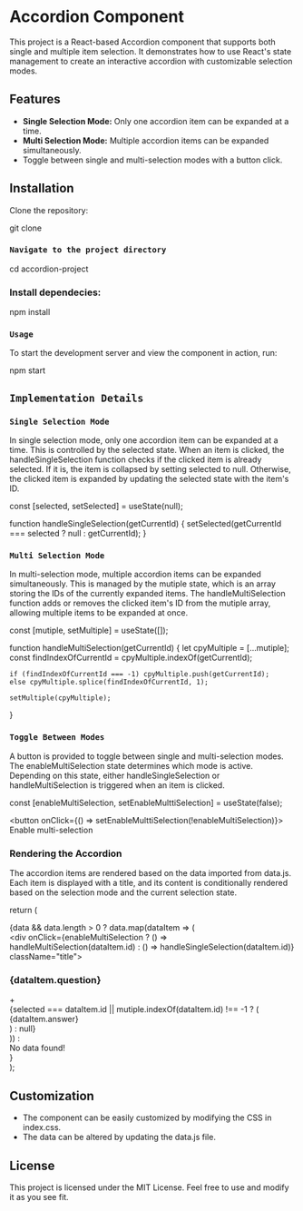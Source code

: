 
# Accordion Component

This project is a React-based Accordion component that supports both single and multiple item selection. It demonstrates how to use React's state management to create an interactive accordion with customizable selection modes.

## Features

- **Single Selection Mode:** Only one accordion item can be expanded at a time.
- **Multi Selection Mode:** Multiple accordion items can be expanded simultaneously.
- Toggle between single and multi-selection modes with a button click.

## Installation

Clone the repository:

git clone <repository-url>

### `Navigate to the project directory`

cd accordion-project

### Install dependecies:

npm install

### `Usage`

To start the development server and view the component in action, run:

npm start

## `Implementation Details`

### `Single Selection Mode`
In single selection mode, only one accordion item can be expanded at a time. This is controlled by the selected state. When an item is clicked, the handleSingleSelection function checks if the clicked item is already selected. If it is, the item is collapsed by setting selected to null. Otherwise, the clicked item is expanded by updating the selected state with the item's ID.

const [selected, setSelected] = useState(null);

function handleSingleSelection(getCurrentId) {
    setSelected(getCurrentId === selected ? null : getCurrentId);
}

### `Multi Selection Mode`
In multi-selection mode, multiple accordion items can be expanded simultaneously. This is managed by the mutiple state, which is an array storing the IDs of the currently expanded items. The handleMultiSelection function adds or removes the clicked item's ID from the mutiple array, allowing multiple items to be expanded at once.

const [mutiple, setMultiple] = useState([]);

function handleMultiSelection(getCurrentId) {
    let cpyMultiple = [...mutiple];
    const findIndexOfCurrentId = cpyMultiple.indexOf(getCurrentId);

    if (findIndexOfCurrentId === -1) cpyMultiple.push(getCurrentId);
    else cpyMultiple.splice(findIndexOfCurrentId, 1);

    setMultiple(cpyMultiple);
}

### `Toggle Between Modes`

A button is provided to toggle between single and multi-selection modes. The enableMultiSelection state determines which mode is active. Depending on this state, either handleSingleSelection or handleMultiSelection is triggered when an item is clicked.

const [enableMultiSelection, setEnableMulttiSelection] = useState(false);

<button onClick={() => setEnableMulttiSelection(!enableMultiSelection)}>
    Enable multi-selection
</button>



### Rendering the Accordion

The accordion items are rendered based on the data imported from data.js. Each item is displayed with a title, and its content is conditionally rendered based on the selection mode and the current selection state.

return (
    <div className="wrapper">
        <div className="accordion">
            {data && data.length > 0 ? data.map(dataItem => (
                <div className="item" key={dataItem.id}>
                    <div onClick={enableMultiSelection 
                        ? () => handleMultiSelection(dataItem.id) 
                        : () => handleSingleSelection(dataItem.id)} className="title">
                        <h3>{dataItem.question}</h3>
                        <span>+</span>
                    </div>
                    {selected === dataItem.id || mutiple.indexOf(dataItem.id) !== -1 ? (
                        <div className="content">{dataItem.answer}</div>
                    ) : null}
                </div>
            )) : <div>No data found!</div>}
        </div>
    </div>
);


## Customization

*  The component can be easily customized by modifying the CSS in index.css.
*  The data can be altered by updating the data.js file.

## License

This project is licensed under the MIT License. Feel free to use and modify it as you see fit.